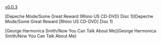 [v0.0.3](https://github.com/littleflute/m7/edit/master/README.md)

[Depeche Mode/Some Great Reward (Rhino US CD-DVD) Disc 1](Depeche Mode/Some Great Reward [Rhino US CD-DVD] Disc 1)

[George Harmonica Smith/Now You Can Talk About Me](George Harmonica Smith/Now You Can Talk About Me)

